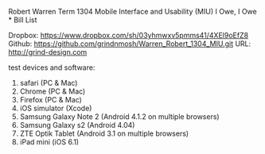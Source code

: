 Robert Warren
Term 1304
Mobile Interface and Usability (MIU)
I Owe, I Owe * Bill List

Dropbox: https://www.dropbox.com/sh/03yhmwxv5pmms41/4XEl9oEfZ8
Github: https://github.com/grindnmosh/Warren_Robert_1304_MIU.git
URL: http://grind-design.com

test devices and software:
1. safari (PC & Mac)
2. Chrome (PC & Mac)
3. Firefox (PC & Mac)
4. iOS simulator (Xcode)
5. Samsung Galaxy Note 2 (Android 4.1.2 on multiple browsers)
6. Samsung Galaxy s2 (Android 4.04)
7. ZTE Optik Tablet (Android 3.1 on multiple browsers)
8. iPad mini (iOS 6.1)